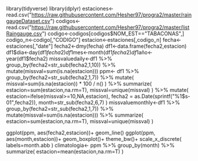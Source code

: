 library(tidyverse)
library(dplyr)
estaciones<-read.csv("https://raw.githubusercontent.com/Hesher97/progra2/master/raingaugeDataset.csv")
codigos<-read.csv("https://raw.githubusercontent.com/Hesher97/progra2/master/listRaingauge.csv")
codigo<-codigos[codigos$NOM_EST=="TABACONAS",]
codigo_n<-codigo[,"CODIGO"]
estacion<-estaciones[,codigo_n]
fecha<-estaciones[,"date"]
fecha2<-dmy(fecha)
df1<-data.frame(fecha2,estacion)
df1$dia<-day(df1$fecha2)
df1$mes<-month(df1$fecha2)
df1$año<-year(df1$fecha2)
missvaluedaily<-df1 %>% 
  group_by(fecha2=str_sub(fecha2,1,10)) %>% 
  mutate(missval=sum(is.na(estacion)))
ppm<-
  df1 %>% 
  group_by(fecha2=str_sub(fecha2,1,7)) %>% 
  mutate(
    missval=sum(is.na(estacion)) * 100 / n()
  ) %>%
  summarize(
    estacion=sum(estacion,na.rm=T),
    missval=unique(missval)
  ) %>% 
  mutate(
    estacion=ifelse(missval>=10,NA,estacion),
    fecha2 = as.Date(sprintf("%1$s-01",fecha2)),
    month=str_sub(fecha2,6,7)
  )
missvaluemonthly<-df1 %>% 
  group_by(fecha2=str_sub(fecha2,1,7)) %>% 
  mutate(missval=sum(is.na(estacion))) %>%
  summarize(
    estacion=sum(estacion,na.rm=T),
    missval=unique(missval)
  )

ggplot(ppm, aes(fecha2,estacion))+
  geom_line()
ggplot(ppm, aes(month,estacion))+
  geom_boxplot()+
  theme_bw()+
  scale_x_discrete(
    labels=month.abb
  )
climatologia<-
  ppm %>% 
  group_by(month) %>%
  summarize(
    estacion=mean(estacion,na.rm=T)
  )
